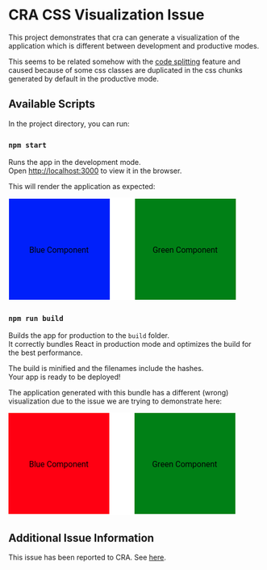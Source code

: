 # CRA CSS Visualization Issue

This project demonstrates that cra can generate a visualization of the application which is different between development and productive modes.

This seems to be related somehow with the [code splitting](https://facebook.github.io/create-react-app/docs/code-splitting) feature and caused because of some css classes are duplicated in the css chunks generated by default in the productive mode.

## Available Scripts

In the project directory, you can run:

### `npm start`

Runs the app in the development mode.\
Open [http://localhost:3000](http://localhost:3000) to view it in the browser.

This will render the application as expected:

![Development](/images/development.png)

### `npm run build`

Builds the app for production to the `build` folder.\
It correctly bundles React in production mode and optimizes the build for the best performance.

The build is minified and the filenames include the hashes.\
Your app is ready to be deployed!

The application generated with this bundle has a different (wrong) visualization due to the issue we are trying to demonstrate here:

![Production](/images/production.png)

## Additional Issue Information

This issue has been reported to CRA. See [here](https://github.com/facebook/create-react-app/issues/10086).
